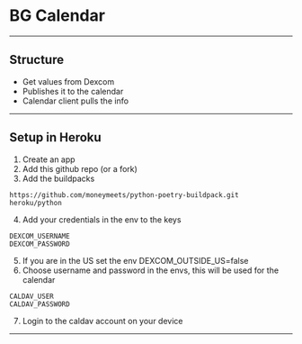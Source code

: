 # BG Calendar

---

## Structure
- Get values from Dexcom
- Publishes it to the calendar
- Calendar client pulls the info

---

## Setup in Heroku
1. Create an app
2. Add this github repo (or a fork)
3. Add the buildpacks
```
https://github.com/moneymeets/python-poetry-buildpack.git
heroku/python
```
4. Add your credentials in the env to the keys
```
DEXCOM_USERNAME
DEXCOM_PASSWORD
```
5. If you are in the US set the env DEXCOM_OUTSIDE_US=false
6. Choose username and password in the envs, this will be used for the calendar
```
CALDAV_USER
CALDAV_PASSWORD
```
7. Login to the caldav account on your device

---
